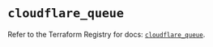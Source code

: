 # `cloudflare_queue`

Refer to the Terraform Registry for docs: [`cloudflare_queue`](https://registry.terraform.io/providers/cloudflare/cloudflare/4.28.0/docs/resources/queue).
